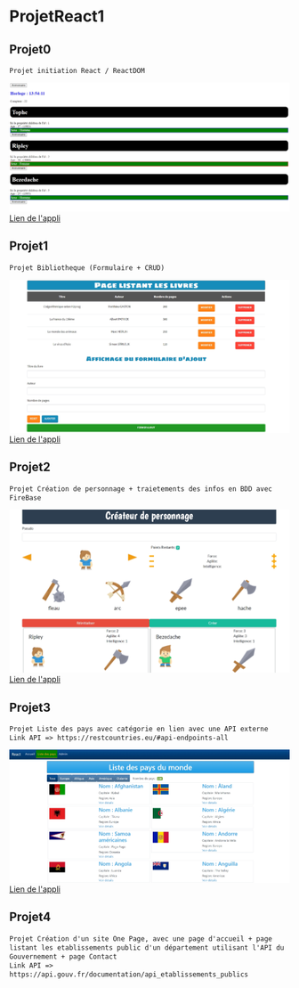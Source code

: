 # ProjetReact1

## Projet0
    Projet initiation React / ReactDOM
![alt text](https://github.com/bezedache29/ProjetReact1/blob/master/img/projet0.jpg)
[Lien de l'appli](http://ripley.eu/js/react/projet0/)
    
## Projet1
    Projet Bibliotheque (Formulaire + CRUD)
![alt text](https://github.com/bezedache29/ProjetReact1/blob/master/img/projet1.jpg)
[Lien de l'appli](http://ripley.eu/js/react/projet1/)

## Projet2
    Projet Création de personnage + traietements des infos en BDD avec FireBase
![alt text](https://github.com/bezedache29/ProjetReact1/blob/master/img/projet2.jpg)
[Lien de l'appli](http://ripley.eu/js/react/projet2/)

## Projet3
    Projet Liste des pays avec catégorie en lien avec une API externe
    Link API => https://restcountries.eu/#api-endpoints-all
![alt text](https://github.com/bezedache29/ProjetReact1/blob/master/img/projet3.jpg)
[Lien de l'appli](http://ripley.eu/js/react/projet3/)

## Projet4
    Projet Création d'un site One Page, avec une page d'accueil + page listant les etablissements public d'un département utilisant l'API du Gouvernement + page Contact
    Link API => https://api.gouv.fr/documentation/api_etablissements_publics